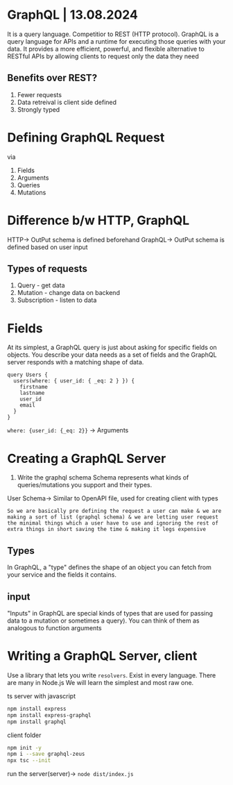 # GraphQL | 13.08.2024

It is a query language. Competitior to REST (HTTP protocol).
GraphQL is a query language for APIs and a runtime for executing those queries with your data. It provides a more efficient, powerful, and flexible alternative to RESTful APIs by allowing clients to request only the data they need

## Benefits over REST?

1. Fewer requests
2. Data retreival is client side defined
3. Strongly typed

# Defining GraphQL Request

via

1. Fields
2. Arguments
3. Queries
4. Mutations

# Difference b/w HTTP, GraphQL

HTTP-> OutPut schema is defined beforehand
GraphQL-> OutPut schema is defined based on user input

## Types of requests

1. Query - get data
2. Mutation - change data on backend
3. Subscription - listen to data

# Fields

At its simplest, a GraphQL query is just about asking for specific fields on objects. You describe your data needs as a set of fields and the GraphQL server responds with a matching shape of data.

```gql
query Users {
  users(where: { user_id: { _eq: 2 } }) {
    firstname
    lastname
    user_id
    email
  }
}
```

`where: {user_id: {_eq: 2}}` -> Arguments

# Creating a GraphQL Server

1. Write the graphql schema
   Schema represents what kinds of queries/mutations you support and their types.

User Schema-> Similar to OpenAPI file, used for creating client with types

`So we are basically pre defining the request a user can make & we are making a sort of list (graphql schema) & we are letting user request the minimal things which a user have to use and ignoring the rest of extra things in short saving the time & making it legs expensive`

## Types

In GraphQL, a "type" defines the shape of an object you can fetch from your service and the fields it contains.

## input

"Inputs" in GraphQL are special kinds of types that are used for passing data to a mutation or sometimes a query). You can think of them as analogous to function arguments

# Writing a GraphQL Server, client

Use a library that lets you write `resolvers`. Exist in every language. There are many in Node.js
We will learn the simplest and most raw one.

ts server with javascript

```bash
npm install express
npm install express-graphql
npm install graphql
```

client folder

```bash
npm init -y
npm i --save graphql-zeus
npx tsc --init
```

run the server(server)-> `node dist/index.js`